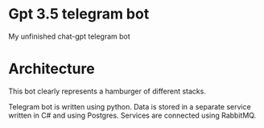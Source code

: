 # Gpt 3.5 telegram bot
My unfinished chat-gpt telegram bot

# Architecture
This bot clearly represents a hamburger of different stacks.

Telegram bot is written using python. Data is stored in a separate service written in C# and using Postgres. Services are connected using RabbitMQ. 
